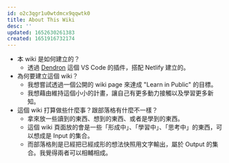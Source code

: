 ```yaml
---
id: o2c3qgr1u0wtdmcx9qqwtk0
title: About This Wiki
desc: ''
updated: 1652630261383
created: 1651916732174
---
```


- 本 wiki 是如何建立的？
	- 透過 [Dendron](https://www.dendron.so/) 這個 VS Code 的插件，搭配 Netlify 建立的。
- 為何要建立這個 wiki？
	- 我想嘗試透過一個公開的 wiki page 來達成 "Learn in Public" 的目標。
    - 我想藉由維持這個小小的計畫，讓自己有更多動力接觸以及學習更多新知。
- 這個 wiki 打算做些什麼事？跟部落格有什麼不一樣？
	- 拿來放一些讀到的東西、想到的東西、或者是學到的東西。
	- 這個 wiki 頁面放的會是一些「形成中」、「學習中」、「思考中」的東西，可以想成是 Input 的集合。
    - 而部落格則是已經把已經成形的想法快照用文字輸出，屬於 Output 的集合。我覺得兩者可以相輔相成。
